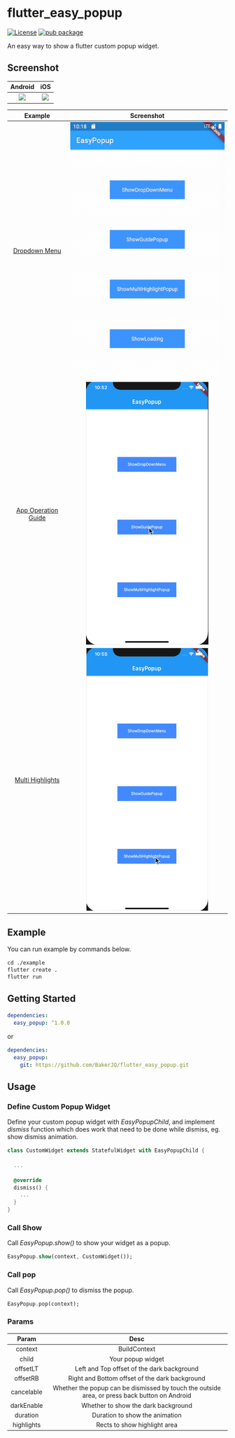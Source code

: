 # flutter_easy_popup
[![License](https://img.shields.io/badge/license-Apache%202-4EB1BA.svg)](https://www.apache.org/licenses/LICENSE-2.0.html) [![pub package](https://img.shields.io/pub/v/easy_popup.svg)](https://pub.dartlang.org/packages/easy_popup)

An easy way to show a flutter custom popup widget.

## Screenshot
| Android | iOS |
| :------: | :------: |
| ![](https://raw.githubusercontent.com/BakerJQ/flutter_easy_popup/master/screenshot/android.gif) | ![](https://raw.githubusercontent.com/BakerJQ/flutter_easy_popup/master/screenshot/iOS.gif) |

| Example | Screenshot |
| :------: | :------: |
| [Dropdown Menu](https://github.com/BakerJQ/flutter_easy_popup/blob/master/example/lib/drop_down_menu.dart) | ![](https://raw.githubusercontent.com/BakerJQ/flutter_easy_popup/master/screenshot/dropdown.gif) |
| [App Operation Guide](https://github.com/BakerJQ/flutter_easy_popup/blob/master/example/lib/guide_popup.dart) | ![](https://raw.githubusercontent.com/BakerJQ/flutter_easy_popup/master/screenshot/guide.gif) |
| [Multi Highlights](https://github.com/BakerJQ/flutter_easy_popup/blob/master/example/lib/home_page.dart) | ![](https://raw.githubusercontent.com/BakerJQ/flutter_easy_popup/master/screenshot/multi_highlights.gif) |

## Example
You can run example by commands below.
```
cd ./example
flutter create .
flutter run
```

## Getting Started

```yaml
dependencies:
  easy_popup: ^1.0.0
```
or
```yaml
dependencies:
  easy_popup: 
    git: https://github.com/BakerJQ/flutter_easy_popup.git
```

## Usage

### Define Custom Popup Widget
Define your custom popup widget with *EasyPopupChild*, and implement *dismiss* function which does work that need to be done while dismiss, eg. show dismiss animation.
```dart
class CustomWidget extends StatefulWidget with EasyPopupChild {

  ...

  @override
  dismiss() {
    ...
  }
}
```

### Call Show
Call *EasyPopup.show()* to show your widget as a popup.
```dart
EasyPopup.show(context, CustomWidget());
```

### Call pop
Call *EasyPopup.pop()* to dismiss the popup.
```dart
EasyPopup.pop(context);
```

### Params
| Param | Desc |
| :------: | :------: |
| context | BuildContext |
| child | Your popup widget |
| offsetLT | Left and Top offset of the dark background |
| offsetRB | Right and Bottom offset of the dark background |
| cancelable | Whether the popup can be dismissed by touch the outside area, or press back button on Android |
| darkEnable | Whether to show the dark background |
| duration | Duration to show the animation |
| highlights | Rects to show highlight area |


